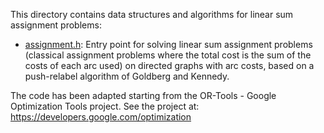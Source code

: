This directory contains data structures and algorithms for linear sum assignment problems:
* [assignment.h](./assignment.h): Entry point for solving linear sum assignment problems
  (classical assignment problems where the total cost is the sum of the costs
  of each arc used) on directed graphs with arc costs, based on a push-relabel
  algorithm of Goldberg and Kennedy.

The code has been adapted starting from the OR-Tools - Google Optimization Tools project. 
See the project at:
https://developers.google.com/optimization
